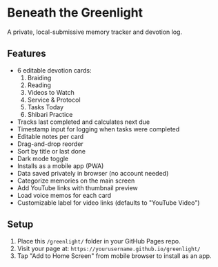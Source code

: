 # Beneath the Greenlight

A private, local-submissive memory tracker and devotion log.

## Features
- 6 editable devotion cards:
  1. Braiding
  2. Reading
  3. Videos to Watch
  4. Service & Protocol
  5. Tasks Today
  6. Shibari Practice
- Tracks last completed and calculates next due
- Timestamp input for logging when tasks were completed
- Editable notes per card
- Drag-and-drop reorder
- Sort by title or last done
- Dark mode toggle
- Installs as a mobile app (PWA)
- Data saved privately in browser (no account needed)
- Categorize memories on the main screen
- Add YouTube links with thumbnail preview
- Load voice memos for each card
- Customizable label for video links (defaults to "YouTube Video")

## Setup

1. Place this `/greenlight/` folder in your GitHub Pages repo.
2. Visit your page at: `https://yourusername.github.io/greenlight/`
3. Tap "Add to Home Screen" from mobile browser to install as an app.
